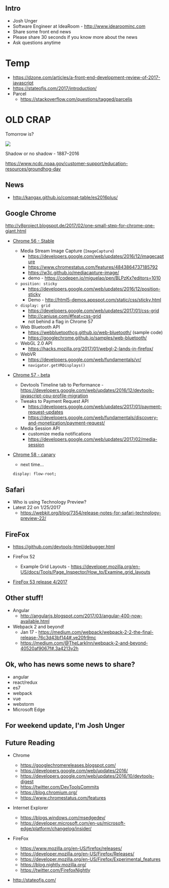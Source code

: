 ## Intro
* Josh Unger
* Software Engineer at IdeaRoom - http://www.idearoominc.com
* Share some front end news
* Please share 30 seconds if you know more about the news
* Ask questions anytime


# Temp
- https://dzone.com/articles/a-front-end-development-review-of-2017-javascript
- https://stateofjs.com/2017/introduction/
- Parcel
  - https://stackoverflow.com/questions/tagged/parceljs


# OLD CRAP

Tomorrow is?

![](https://media.giphy.com/media/kGirnWjxLimje/giphy.gif)

Shadow or no shadow - 1887–2016

https://www.ncdc.noaa.gov/customer-support/education-resources/groundhog-day

## News
 * http://kangax.github.io/compat-table/es2016plus/

## Google Chrome

http://v8project.blogspot.de/2017/02/one-small-step-for-chrome-one-giant.html

* [Chrome 56 - Stable]()
  * Media Stream Image Capture (`ImageCapture`)
     * https://developers.google.com/web/updates/2016/12/imagecapture
     * https://www.chromestatus.com/features/4843864737185792
     * https://w3c.github.io/mediacapture-image/
     * demo - https://codepen.io/miguelao/pen/BLPzKx?editors=1010
  * `position: sticky`
     * https://developers.google.com/web/updates/2016/12/position-sticky
     * Demo - http://html5-demos.appspot.com/static/css/sticky.html
  * `display: grid`
     * https://developers.google.com/web/updates/2017/01/css-grid
     * http://caniuse.com/#feat=css-grid
     * not behind a flag in Chrome 57
  * Web Bluetooth API
     * https://webbluetoothcg.github.io/web-bluetooth/ (sample code)
     * https://googlechrome.github.io/samples/web-bluetooth/
  * WebGL 2.0 API
     * https://hacks.mozilla.org/2017/01/webgl-2-lands-in-firefox/
  * WebVR
     * https://developers.google.com/web/fundamentals/vr/
     * `navigator.getVRDisplays()`
  
* [Chrome 57 - beta]()
  * Devtools Timeline tab to Performance - https://developers.google.com/web/updates/2016/12/devtools-javascript-cpu-profile-migration
  * Tweaks to Payment Request API
    * https://developers.google.com/web/updates/2017/01/payment-request-updates
    * https://developers.google.com/web/fundamentals/discovery-and-monetization/payment-request/
  * Media Session API
    * customize media notifications
    * https://developers.google.com/web/updates/2017/02/media-session 
  
* [Chrome 58 - canary]()
  * next time...
  
  `display: flow-root;`

## Safari 
* Who is using Technology Preview?
* Latest 22 on 1/25/2017
  * https://webkit.org/blog/7354/release-notes-for-safari-technology-preview-22/
 
## FireFox
* https://github.com/devtools-html/debugger.html
* FireFox 52
  * Example Grid Layouts - https://developer.mozilla.org/en-US/docs/Tools/Page_Inspector/How_to/Examine_grid_layouts

* [FireFox 53 release 4/2017](https://developer.mozilla.org/en-US/Firefox/Releases/53)
  
## Other stuff!
* Angular
  * http://angularjs.blogspot.com/2017/03/angular-400-now-available.html
* Webpack 2 and beyond!
  * Jan 17 - https://medium.com/webpack/webpack-2-2-the-final-release-76c3d43bf144#.ye20fr9mc
  * https://medium.com/@TheLarkInn/webpack-2-and-beyond-40520af9067f#.3a4213y2h

## Ok, who has news some news to share?
* angular
* react/redux
* es7
* webpack
* vue
* webstorm
* Microsoft Edge

## For weekend update, I'm Josh Unger  

## Future Reading
* Chrome
  * https://googlechromereleases.blogspot.com/
  * https://developers.google.com/web/updates/2016/
  * https://developers.google.com/web/updates/2016/10/devtools-digest
  * https://twitter.com/DevToolsCommits
  * https://blog.chromium.org/
  * https://www.chromestatus.com/features
* Internet Explorer
  * https://blogs.windows.com/msedgedev/
  * https://developer.microsoft.com/en-us/microsoft-edge/platform/changelog/insider/
* FireFox
  * https://www.mozilla.org/en-US/firefox/releases/
  * https://developer.mozilla.org/en-US/Firefox/Releases/
  * https://developer.mozilla.org/en-US/Firefox/Experimental_features
  * https://blog.nightly.mozilla.org/
  * https://twitter.com/FirefoxNightly

* http://stateofjs.com/
